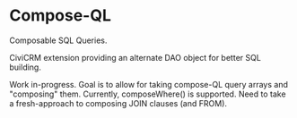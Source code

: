 # Compose-QL #

Composable SQL Queries.

CiviCRM extension providing an alternate DAO object for better SQL building.

Work in-progress. Goal is to allow for taking compose-QL query arrays and "composing" them.
Currently, composeWhere() is supported. Need to take a fresh-approach to composing JOIN clauses (and FROM).